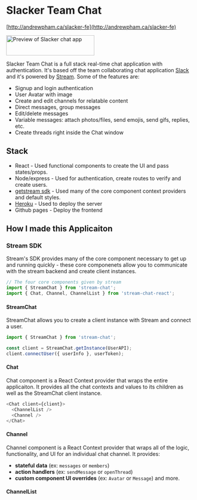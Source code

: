 # Slacker Team Chat

[http://andrewpham.ca/slacker-fe](http://andrewpham.ca/slacker-fe)

<a href="http://andrewpham.ca/slacker-fe" target="_blank">
    <img src="" alt="Preview of Slacker chat app" width="236" height="54"> 
</a>

Slacker Team Chat is a full stack real-time chat application with authentication. It's based off the team collaborating chat application [Slack](https://slack.com/) and it's powered by [Stream](https://getstream.io/). Some of the features are:

- Signup and login authentication
- User Avatar with image
- Create and edit channels for relatable content
- Direct messages, group messages
- Edit/delete messages
- Variable messages: attach photos/files, send emojis, send gifs, replies, etc.
- Create threads right inside the Chat window

## Stack

- React - Used functional components to create the UI and pass states/props.
- Node/express - Used for authentication, create routes to verify and create users.
- [getstream sdk](https://getstream.io/chat/docs/) - Used many of the core component context providers and default styles.
- [Heroku](https://www.heroku.com) - Used to deploy the server
- Github pages - Deploy the frontend

## How I made this Applicaiton

### Stream SDK

Stream's SDK provides many of the core component necessary to get up and running quickly - these core componenets allow you to communicate with the stream backend and create client instances.

```js
// The four core components given by stream
import { StreamChat } from 'stream-chat';
import { Chat, Channel, ChannelList } from 'stream-chat-react';
```

#### StreamChat

StreamChat allows you to create a client instance with Stream and connect a user.

```js
import { StreamChat } from 'stream-chat';

const client = StreamChat.getInstance(UserAPI);
client.connectUser({ userInfo }, userToken);
```

#### Chat

Chat component is a React Context provider that wraps the entire applicaiton. It provides all the chat contexts and values to its children as well as the StreamChat client instance.

```js
<Chat client={client}>
  <ChannelList />
  <Channel />
</Chat>
```

#### Channel

Channel component is a React Context provider that wraps all of the logic, functionality, and UI for an individual chat channel. It provides:

- **stateful data** (ex: `messages` or `members`)
- **action handlers** (ex: `sendMessage` or `openThread`)
- **custom component UI overrides** (ex: `Avatar` or `Message`)
  and more.

#### ChannelList
